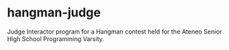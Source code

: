# hangman-judge
Judge Interactor program for a Hangman contest held for the Ateneo Senior High School Programming Varsity.

